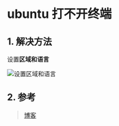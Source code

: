 # ubuntu 打不开终端




## 1. 解决方法

设置**区域和语言**

![设置区域和语言](https://ooooo-notes.ooooo-youwillsee.com/static/images/ubuntu-can't-open-terminal.png)

## 2. 参考

> [博客](https://blog.csdn.net/m0_59724528/article/details/128395442)
